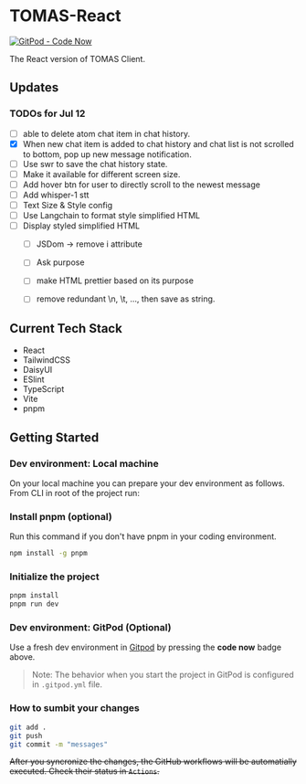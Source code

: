 # TOMAS-React
[![GitPod - Code Now](https://img.shields.io/badge/Gitpod-code%20now-blue.svg?longCache=true)](https://gitpod.io#https://github.com/zqh0421/TOMAS-React)

The React version of TOMAS Client.

## Updates
### TODOs for Jul 12
- [ ] able to delete atom chat item in chat history.
- [x] When new chat item is added to chat history and chat list is not scrolled to bottom, pop up new message notification.
- [ ] Use swr to save the chat history state.
- [ ] Make it available for different screen size.
- [ ] Add hover btn for user to directly scroll to the newest message
- [ ] Add whisper-1 stt
- [ ] Text Size & Style config
- [ ] Use Langchain to format style simplified HTML
- [ ] Display styled simplified HTML
  - [ ] JSDom -> remove i attribute
  - [ ] Ask purpose
  - [ ] make HTML prettier based on its purpose
  - [ ] remove redundant \n, \t, ..., then save as string.


## Current Tech Stack
- React
- TailwindCSS
- DaisyUI
- ESlint
- TypeScript
- Vite
- pnpm

## Getting Started
### Dev environment: Local machine
On your local machine you can prepare your dev environment as follows. From CLI in root of the project run:
### Install pnpm (optional)
Run this command if you don't have pnpm in your coding environment.
```bash
npm install -g pnpm
```

### Initialize the project
```bash
pnpm install
pnpm run dev
```

### Dev environment: GitPod (Optional)
Use a fresh dev environment in [Gitpod](https://www.gitpod.io) by pressing the **code now** badge above.
> Note: The behavior when you start the project in GitPod is configured in `.gitpod.yml` file.

### How to sumbit your changes
```bash
git add .
git push
git commit -m "messages"
```
~~After you syncronize the changes, the GitHub workflows will be automatially executed. Check their status in `Actions`.~~
